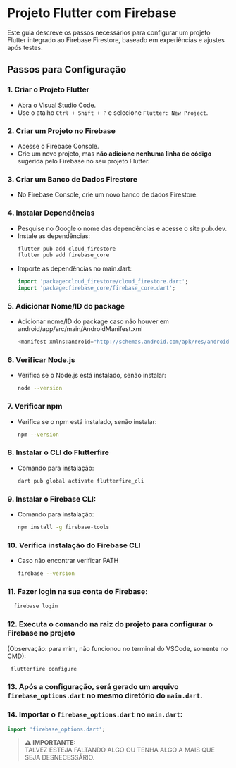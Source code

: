 # Projeto Flutter com Firebase

Este guia descreve os passos necessários para configurar um projeto Flutter integrado ao Firebase Firestore, baseado em experiências e ajustes após testes.

## Passos para Configuração

### 1. Criar o Projeto Flutter
- Abra o Visual Studio Code.
- Use o atalho `Ctrl + Shift + P` e selecione `Flutter: New Project`.

### 2. Criar um Projeto no Firebase
- Acesse o Firebase Console.
- Crie um novo projeto, mas **não adicione nenhuma linha de código** sugerida pelo Firebase no seu projeto Flutter.

### 3. Criar um Banco de Dados Firestore
- No Firebase Console, crie um novo banco de dados Firestore.

### 4. Instalar Dependências
- Pesquise no Google o nome das dependências e acesse o site pub.dev.
- Instale as dependências:
  ```sh
  flutter pub add cloud_firestore
  flutter pub add firebase_core
- Importe as dependências no main.dart:
  ```dart
  import 'package:cloud_firestore/cloud_firestore.dart';
  import 'package:firebase_core/firebase_core.dart';
### 5. Adicionar Nome/ID do package
- Adicionar nome/ID do package caso não houver em android/app/src/main/AndroidManifest.xml
  ```dart
  <manifest xmlns:android="http://schemas.android.com/apk/res/android" package="com.example.NOME_QUE_EU_QUISER">

### 6. Verificar Node.js
- Verifica se o Node.js está instalado, senão instalar:
    ```bash
    node --version

### 7. Verificar npm
- Verifica se o npm está instalado, senão instalar:
    ```bash
    npm --version

### 8. Instalar o CLI do Flutterfire
- Comando para instalação:
    ```bash
    dart pub global activate flutterfire_cli

### 9. Instalar o Firebase CLI:
- Comando para instalação:
    ```bash
    npm install -g firebase-tools

### 10. Verifica instalação do Firebase CLI
- Caso não encontrar verificar PATH
    ```bash
    firebase --version

### 11. Fazer login na sua conta do Firebase:
  ```bash
    firebase login
  ```

### 12. Executa o comando na raiz do projeto para configurar o Firebase no projeto
  (Observação: para mim, não funcionou no terminal do VSCode, somente no CMD):
   ```sh
    flutterfire configure
  ```

### 13. Após a configuração, será gerado um arquivo `firebase_options.dart` no mesmo diretório do `main.dart`.

### 14. Importar o `firebase_options.dart` no `main.dart`:
  ```dart
  import 'firebase_options.dart';
  ```

> **⚠️ IMPORTANTE:**  
> TALVEZ ESTEJA FALTANDO ALGO OU TENHA ALGO A MAIS QUE SEJA DESNECESSÁRIO.
